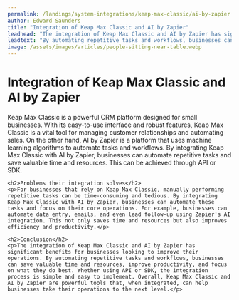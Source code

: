 ```yaml
---
permalink: /landings/system-integrations/keap-max-classic/ai-by-zapier
author: Edward Saunders
title: "Integration of Keap Max Classic and AI by Zapier"
leadhead: "The integration of Keap Max Classic and AI by Zapier has significant benefits for businesses looking to improve their operations"
leadtext: "By automating repetitive tasks and workflows, businesses can save valuable time and resources, improve productivity, and focus on what they do best. Whether using API or SDK, the integration process is simple and easy to implement. Overall, Keap Max Classic and AI by Zapier are powerful tools that, when integrated, can help businesses take their operations to the next level."
image: /assets/images/articles/people-sitting-near-table.webp
---
```

<div class="arttext">	<h1>Integration of Keap Max Classic and AI by Zapier</h1>
	<p>Keap Max Classic is a powerful CRM platform designed for small businesses. With its easy-to-use interface and robust features, Keap Max Classic is a vital tool for managing customer relationships and automating sales. On the other hand, AI by Zapier is a platform that uses machine learning algorithms to automate tasks and workflows. By integrating Keap Max Classic with AI by Zapier, businesses can automate repetitive tasks and save valuable time and resources. This can be achieved through API or SDK.</p>

	<h2>Problems their integration solves</h2>
	<p>For businesses that rely on Keap Max Classic, manually performing repetitive tasks can be time-consuming and tedious. By integrating Keap Max Classic with AI by Zapier, businesses can automate these tasks and focus on their core operations. For example, businesses can automate data entry, emails, and even lead follow-up using Zapier's AI integration. This not only saves time and resources but also improves efficiency and productivity.</p>

	<h2>Conclusion</h2>
	<p>The integration of Keap Max Classic and AI by Zapier has significant benefits for businesses looking to improve their operations. By automating repetitive tasks and workflows, businesses can save valuable time and resources, improve productivity, and focus on what they do best. Whether using API or SDK, the integration process is simple and easy to implement. Overall, Keap Max Classic and AI by Zapier are powerful tools that, when integrated, can help businesses take their operations to the next level.</p>
</div>